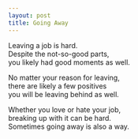 ```yaml
---
layout: post
title: Going Away
---
```


Leaving a job is hard.   
Despite the not-so-good parts,   
you likely had good moments as well.

No matter your reason for leaving,   
there are likely a few positives   
you will be leaving behind as well.

Whether you love or hate your job,   
breaking up with it can be hard.   
Sometimes going away is also a way.
